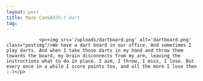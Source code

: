```yaml
---
layout: post
title: Maze Can&#039;t Dart
tag: 
---
```



                <p><img src='/uploads/dartboard.png' alt='dartboard.png' class="postimg"/>We have a dart board in our office. And sometimes I play darts. And when I take those darts in my hand and throw them towards the board, my brain disconnects from my arm, leaving the instructions what to do in place. I aim, I throw, I miss, I lose. But every once in a while I score points too, and all the more I lose then :-)</p>
            

